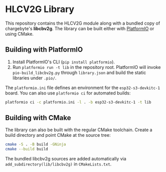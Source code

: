 # HLCV2G Library

This repository contains the HLCV2G module along with a bundled copy of
chargebyte's **libcbv2g**. The library can be built either with
[PlatformIO](https://platformio.org/) or using CMake.

## Building with PlatformIO

1. Install PlatformIO's CLI (`pip install platformio`).
2. Run `platformio run -t lib` in the repository root. PlatformIO will
   invoke `pio-build_libcbv2g.py` through `library.json` and build the
   static libraries under `.pio/`.

The `platformio.ini` file defines an environment for the `esp32-s3-devkitc-1`
board. You can also use `platformio ci` for automated builds:

```sh
platformio ci -c platformio.ini -l . -b esp32-s3-devkitc-1 -t lib
```

## Building with CMake

The library can also be built with the regular CMake toolchain. Create a
build directory and point CMake at the source tree:

```sh
cmake -S . -B build -GNinja
cmake --build build
```

The bundled libcbv2g sources are added automatically via
`add_subdirectory(lib/libcbv2g)` in `CMakeLists.txt`.
